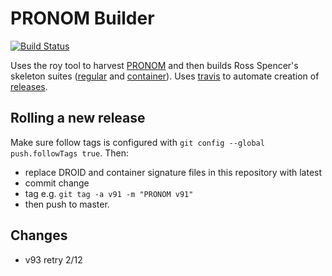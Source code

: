 # PRONOM Builder

[![Build Status](https://travis-ci.org/richardlehane/builder.svg?branch=untagged-26561e706ba0ef34a87d)](https://travis-ci.org/richardlehane/builder)

Uses the roy tool to harvest [PRONOM](http://nationalarchives.gov.uk/PRONOM/Default.aspx) and then builds Ross Spencer's skeleton suites ([regular](https://github.com/exponential-decay/skeleton-test-suite-generator) and [container](https://github.com/exponential-decay/skeleton-container-test-suite-generator)). Uses [travis](https://travis-ci.org) to automate creation of [releases](https://github.com/richardlehane/builder/releases).

## Rolling a new release

Make sure follow tags is configured with `git config --global push.followTags true`. Then:

- replace DROID and container signature files in this repository with latest
- commit change
- tag e.g. `git tag -a v91 -m "PRONOM v91"`
- then push to master.


## Changes

- v93 retry 2/12
